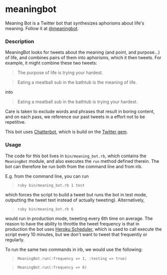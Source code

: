 meaningbot
==========

Meaning Bot is a Twitter bot that synthesizes aphorisms about life's meaning. Follow it at [@meaningbot](https://twitter.com/meaningbot).

### Description

MeaningBot looks for tweets about the meaning (and point, and purpose…) of life, and combines pairs of them into aphorisms, which it then tweets. For example, it might combine these two tweets:

> The purpose of life is trying your hardest.

> Eating a meatball sub in the bathtub is the meaning of life.

into

> Eating a meatball sub in the bathtub is trying your hardest.

Care is taken to exclude words and phrases that result in boring content, and on each pass, we reference our past tweets in a effort not to be repetitive.

This bot uses  [Chatterbot](https://github.com/muffinista/chatterbot), which is build on the [Twitter gem](https://github.com/sferik/twitter).

### Usage

The code for this bot lives in `bin/meaning_bot.rb`, which contains the `MeaningBot` module, and also executes the `run` method defined therein. The bot can therefore be run both from the command line and from irb.

E.g. from the command line, you can run

> `ruby bin/meaning_bot.rb 1 test`

which forces the script to build a tweet but runs the bot in test mode, outputting the tweet text instead of actually tweeting). Alternatively, 

> `ruby bin/meaning_bot.rb 6`

would run in production mode, tweeting every 6th time on average. The reason to have the ability to throttle the tweet frequency is that in production the bot uses [Heroku Scheduler](https://addons.heroku.com/scheduler), which is used to call execute the script every 10 minutes, but we don't want to tweet that frequently or regularly.

To run the same two commands in irb, we would use the following:

> `MeaningBot.run(:frequency => 1, :testing => true)`

> `MeaningBot.run(:frequency => 6)`

